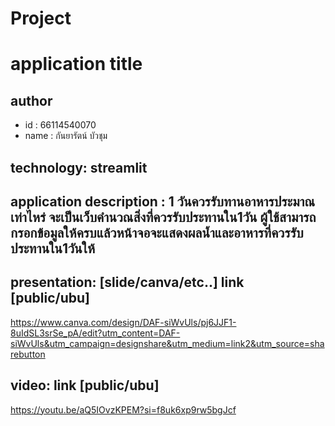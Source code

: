 # Project

# application title
## author
  * id : 66114540070
  * name : กันยารัตน์ บัวชุม
## technology: streamlit
## application description :  1 วันควรรับทานอาหารประมาณเท่าไหร่ จะเป็นเว็บคำนวณสิ่งที่ควรรับประทานใน1วัน ผู้ใช้สามารถกรอกข้อมูลให้ครบแล้วหน้าจอจะแสดงผลน้ำและอาหารที่ควรรับประทานใน1วันให้

## presentation: [slide/canva/etc..] link [public/ubu]
https://www.canva.com/design/DAF-siWvUls/pj6JJF1-8uIdSL3srSe_pA/edit?utm_content=DAF-siWvUls&utm_campaign=designshare&utm_medium=link2&utm_source=sharebutton
## video: link [public/ubu]
https://youtu.be/aQ5IOvzKPEM?si=f8uk6xp9rw5bgJcf
